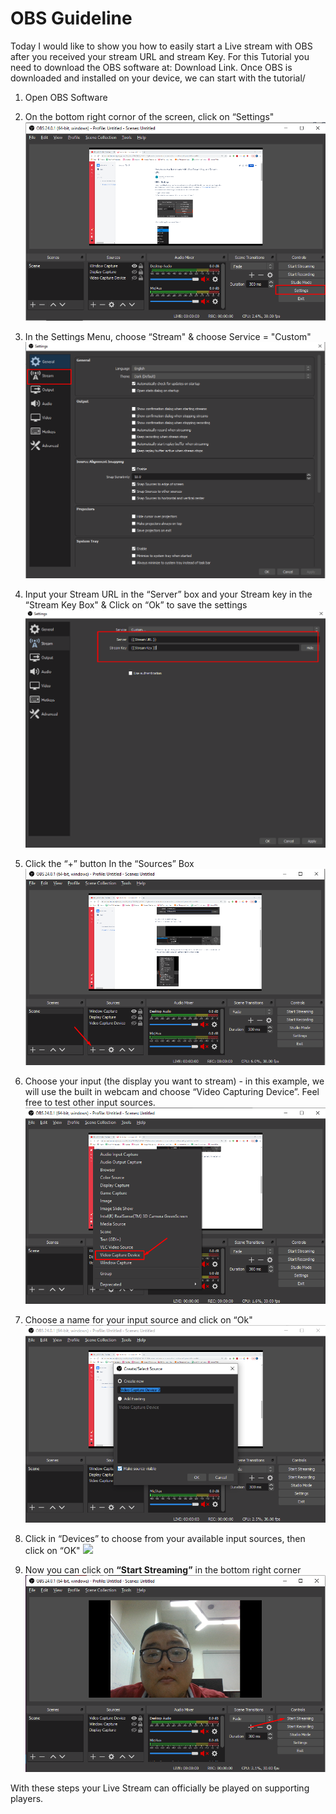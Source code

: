 # OBS Guideline

Today I would like to show you how to easily start a Live stream with OBS after you received your stream URL and stream Key. For this Tutorial you need to download the OBS software at: Download Link. Once OBS is downloaded and installed on your device, we can start with the tutorial/

1. Open OBS Software

2. On the bottom right cornor of the screen, click on “Settings"
![](../../assets/images/OBS1.png)

3. In the Settings Menu, choose “Stream" & choose Service = "Custom"
![](../../assets/images/OBS2.png)

4. Input your Stream URL in the “Server” box and your Stream key in the “Stream Key Box" & Click on “Ok” to save the settings
![](../../assets/images/OBS3.png)

5. Click the “+” button In the “Sources” Box
![](../../assets/images/OBS4.png)

6. Choose your input (the display you want to stream) - in this example, we will use the built in webcam and choose “Video Capturing Device”. Feel free to test other input sources.
![](../../assets/images/OBS5.png)

7. Choose a name for your input source and click on “Ok"
![](../../assets/images/OBS6.png)

8. Click in “Devices” to choose from your available input sources, then click on “OK"
![](../../assets/images/OBS7.png)

9. Now you can click on **“Start Streaming”** in the bottom right corner
![](../../assets/images/OBS8.png)

With these steps your Live Stream can officially be played on supporting players.
